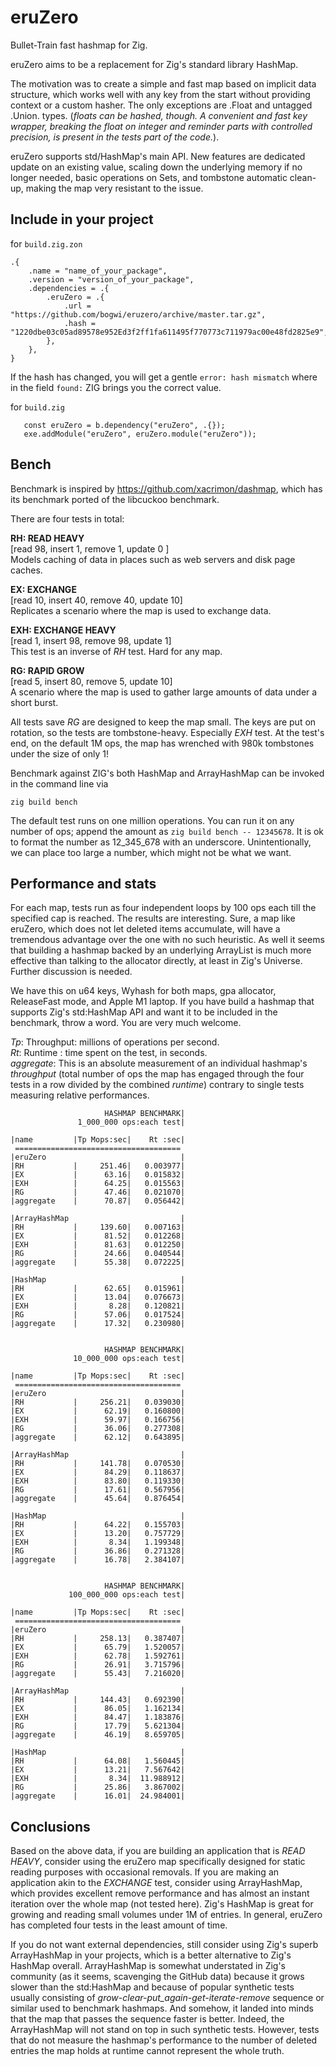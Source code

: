 # eruZero
Bullet-Train fast hashmap for Zig.

eruZero aims to be a replacement for Zig's standard library HashMap.

The motivation was to create a simple and fast map based on implicit data structure, which works well with any key from the start without providing context or a custom hasher. The only exceptions are .Float and untagged .Union. types. (*floats can be hashed, though. A convenient and fast key wrapper, breaking the float on integer and reminder parts with controlled precision, is present in the tests part of the code.*).

eruZero supports std/HashMap's main API. New features are dedicated update on an existing value, scaling down the underlying memory if no longer needed, basic operations on Sets, and tombstone automatic clean-up, making the map very resistant to the issue.

## Include in your project

for `build.zig.zon`

```zig
.{
    .name = "name_of_your_package",
    .version = "version_of_your_package",
    .dependencies = .{
        .eruZero = .{
            .url = "https://github.com/bogwi/eruzero/archive/master.tar.gz",
            .hash = "1220dbe03c05ad89578e952Ed3f2ff1fa611495f770773c711979ac00e48fd2825e9",
        },
    },
}

```
If the hash has changed, you will get a gentle  `error: hash mismatch` where in the field `found:` ZIG brings you the correct value.

for `build.zig`
 ```zig
    const eruZero = b.dependency("eruZero", .{});
    exe.addModule("eruZero", eruZero.module("eruZero"));
```

## Bench
Benchmark is inspired by https://github.com/xacrimon/dashmap, which has its benchmark ported of the libcuckoo benchmark.

There are four tests in total:

**RH: READ HEAVY**\
[read 98, insert 1,  remove 1,  update 0 ]\
Models caching of data in places such as web servers and disk page caches.

**EX: EXCHANGE**\
[read 10, insert 40, remove 40, update 10]\
Replicates a scenario where the map is used to exchange data.

**EXH: EXCHANGE HEAVY**\
[read 1, insert 98, remove 98, update 1]\
This test is an inverse of *RH* test. Hard for any map.

**RG: RAPID GROW**\
[read 5,  insert 80, remove 5,  update 10]\
A scenario where the map is used to gather large amounts of data under a short burst.

All tests save *RG* are designed to keep the map small. The keys are put on rotation, so the tests are tombstone-heavy. Especially *EXH* test. At the test's end, on the default 1M ops, the map has wrenched with 980k tombstones under the size of only 1! 

Benchmark against ZIG's both HashMap and ArrayHashMap can be invoked in the command line via

```
zig build bench
```
The default test runs on one million operations. You can run it on any number of ops; append the amount as `zig build bench -- 12345678`. It is ok to format the number as 12_345_678 with an underscore. Unintentionally, we can place too large a number, which might not be what we want.

## Performance and stats 

For each map, tests run as four independent loops by 100 ops each till the specified cap is reached. The results are interesting. Sure, a map like eruZero, which does not let deleted items accumulate, will have a tremendous advantage over the one with no such heuristic. As well it seems that building a hashmap backed by an underlying ArrayList is much more effective than talking to the allocator directly, at least in Zig's Universe. Further discussion is needed.

We have this on u64 keys, Wyhash for both maps, gpa allocator, ReleaseFast mode, and Apple M1 laptop. If you have build a hashmap that supports Zig's std:HashMap API and want it to be included in the benchmark, throw a word. You are very much welcome.

*Tp*: Throughput: millions of operations per second.\
*Rt*: Runtime   : time spent on the test, in seconds.\
*aggregate*: This is an absolute measurement of an individual hashmap's *throughput* (total number of ops the map has engaged through the four tests in a row divided by the combined *runtime*) contrary to single tests measuring relative performances.
 
```
                     HASHMAP BENCHMARK|
               1_000_000 ops:each test|

|name         |Tp Mops:sec|    Rt :sec|
 =====================================
|eruZero                              |
|RH           |     251.46|   0.003977|
|EX           |      63.16|   0.015832|
|EXH          |      64.25|   0.015563|
|RG           |      47.46|   0.021070|
|aggregate    |      70.87|   0.056442|

|ArrayHashMap                         |
|RH           |     139.60|   0.007163|
|EX           |      81.52|   0.012268|
|EXH          |      81.63|   0.012250|
|RG           |      24.66|   0.040544|
|aggregate    |      55.38|   0.072225|

|HashMap                              |
|RH           |      62.65|   0.015961|
|EX           |      13.04|   0.076673|
|EXH          |       8.28|   0.120821|
|RG           |      57.06|   0.017524|
|aggregate    |      17.32|   0.230980|


                     HASHMAP BENCHMARK|
              10_000_000 ops:each test|

|name         |Tp Mops:sec|    Rt :sec|
 =====================================
|eruZero                              |
|RH           |     256.21|   0.039030|
|EX           |      62.19|   0.160800|
|EXH          |      59.97|   0.166756|
|RG           |      36.06|   0.277308|
|aggregate    |      62.12|   0.643895|

|ArrayHashMap                         |
|RH           |     141.78|   0.070530|
|EX           |      84.29|   0.118637|
|EXH          |      83.80|   0.119330|
|RG           |      17.61|   0.567956|
|aggregate    |      45.64|   0.876454|

|HashMap                              |
|RH           |      64.22|   0.155703|
|EX           |      13.20|   0.757729|
|EXH          |       8.34|   1.199348|
|RG           |      36.86|   0.271328|
|aggregate    |      16.78|   2.384107|


                     HASHMAP BENCHMARK|
             100_000_000 ops:each test|

|name         |Tp Mops:sec|    Rt :sec|
 =====================================
|eruZero                              |
|RH           |     258.13|   0.387407|
|EX           |      65.79|   1.520057|
|EXH          |      62.78|   1.592761|
|RG           |      26.91|   3.715796|
|aggregate    |      55.43|   7.216020|

|ArrayHashMap                         |
|RH           |     144.43|   0.692390|
|EX           |      86.05|   1.162134|
|EXH          |      84.47|   1.183876|
|RG           |      17.79|   5.621304|
|aggregate    |      46.19|   8.659705|

|HashMap                              |
|RH           |      64.08|   1.560445|
|EX           |      13.21|   7.567642|
|EXH          |       8.34|  11.988912|
|RG           |      25.86|   3.867002|
|aggregate    |      16.01|  24.984001|

```

## Conclusions
Based on the above data, if you are building an application that is *READ HEAVY*, consider using the eruZero map specifically designed for static reading purposes with occasional removals. If you are making an application akin to the *EXCHANGE* test, consider using ArrayHashMap, which provides excellent remove performance and has almost an instant iteration over the whole map (not tested here). Zig's HashMap is great for growing and reading small volumes under 1M of entries. In general, eruZero has completed four tests in the least amount of time.

If you do not want external dependencies, still consider using Zig's superb ArrayHashMap in your projects, which is a better alternative to Zig's HashMap overall. ArrayHashMap is somewhat understated in Zig's community (as it seems, scavenging the GitHub data) because it grows slower than the std:HashMap and because of popular synthetic tests usually consisting of *grow-clear-put_again-get-iterate-remove* sequence or similar used to benchmark hashmaps. And somehow, it landed into minds that the map that passes the sequence faster is better. Indeed, the ArrayHashMap will not stand on top in such synthetic tests. However, tests that do not measure the hashmap's performance to the number of deleted entries the map holds at runtime cannot represent the whole truth.


